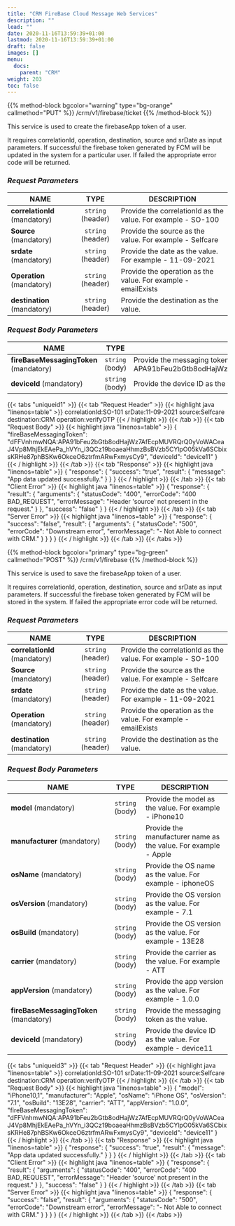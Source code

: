 ```yaml
---
title: "CRM FireBase Cloud Message Web Services"
description: ""
lead: ""
date: 2020-11-16T13:59:39+01:00
lastmod: 2020-11-16T13:59:39+01:00
draft: false
images: []
menu:
  docs:
    parent: "CRM"
weight: 203
toc: false
---
```


{{% method-block bgcolor="warning" type="bg-orange" callmethod="PUT" %}}
  /crm/v1/firebase/ticket
{{% /method-block %}}

This service is used to create the firebaseApp token of a user.

It requires correlationId, operation, destination, source and srDate as input parameters. If successful the firebase token generated by FCM will be updated in the system for a particular user. If failed the appropriate error code will be returned.

<section>

### *Request Parameters*
| NAME        | TYPE           | DESCRIPTION  |
| ------------- |:-------------:| ----- |
| **correlationId** (mandatory)    | ``string`` (header)      |   Provide the correlationId as the value. For example - SO-100 |
| **Source** (mandatory) | ``string`` (header)      |    Provide the source as the value. For example - Selfcare |
| **srdate** (mandatory) | ``string`` (header)      |    Provide the date as the value. For example - 11-09-2021 |
| **Operation** (mandatory) | ``string`` (header)      |    Provide the operation as the value. For example - emailExists |
| **destination** (mandatory) | ``string`` (header)      |    Provide the destination as the value. |

### *Request Body Parameters*
| NAME        | TYPE           | DESCRIPTION  |
| ------------- |:-------------:| ----- |
| **fireBaseMessagingToken** (mandatory) | ``string`` (body)      |    Provide the messaging token as the value. For example - APA91bFeu2bGtb8odHajWz7AfEcpMUVRQrQ0yVoWACeaJ4Vp8MhjEkEAePa_hVYn_i3QCz19boaeaHhmzBsBVzb5CYlpO05kVa6SCbixsKRHe87phBSKw6OkceO6ztrfmARwFxmysCy9 |
| **deviceId** (mandatory) | ``string`` (body)      |    Provide the device ID as the value. For example - device11 |

{{< tabs "uniqueid1" >}}
{{< tab "Request Header" >}}
{{< highlight java "linenos=table" >}}
correlationId:SO-101
srDate:11-09-2021
source:Selfcare
destination:CRM
operation:verifyOTP
{{< / highlight >}}
{{< /tab >}}
{{< tab "Request Body" >}}
{{< highlight java "linenos=table" >}}
{
    "fireBaseMessagingToken": "dFFVnhmwNQA:APA91bFeu2bGtb8odHajWz7AfEcpMUVRQrQ0yVoWACeaJ4Vp8MhjEkEAePa_hVYn_i3QCz19boaeaHhmzBsBVzb5CYlpO05kVa6SCbixsKRHe87phBSKw6OkceO6ztrfmARwFxmysCy9",
    "deviceId": "device11"
}
{{< / highlight >}}
{{< /tab >}}
{{< tab "Response" >}}
{{< highlight java "linenos=table" >}}
{
  "response": {
    "success": "true",
    "result": {
      "message": "App data updated successfully."
    }
  }
}
{{< / highlight >}}
{{< /tab >}}
{{< tab "Client Error" >}}
{{< highlight java "linenos=table" >}}
{
  "response": {
    "result": {
      "arguments": {
        "statusCode": "400",
        "errorCode": "400 BAD_REQUEST",
        "errorMessage": "Header 'source' not present in the request."
      }
    },
    "success": "false"
  }
}
{{< / highlight >}}
{{< /tab >}}
{{< tab "Server Error" >}}
{{< highlight java "linenos=table" >}}
{
  "response": {
    "success": "false",
    "result": {
      "arguments": {
        "statusCode": "500",
        "errorCode": "Downstream error",
        "errorMessage": "- Not Able to connect with CRM."
      }
    }
  }
}
{{< / highlight >}}
{{< /tab >}}
{{< /tabs >}}
</section>

{{% method-block bgcolor="primary" type="bg-green" callmethod="POST" %}}
  /crm/v1/firebase
{{% /method-block %}}

This service is used to save the firebaseApp token of a user.

It requires correlationId, operation, destination, source and srDate as input parameters. If successful the firebase token generated by FCM will be stored in the system. If failed the appropriate error code will be returned.

<section>

### *Request Parameters*
| NAME        | TYPE           | DESCRIPTION  |
| ------------- |:-------------:| ----- |
| **correlationId** (mandatory)    | ``string`` (header)      |   Provide the correlationId as the value. For example - SO-100 |
| **Source** (mandatory) | ``string`` (header)      |    Provide the source as the value. For example - Selfcare |
| **srdate** (mandatory) | ``string`` (header)      |    Provide the date as the value. For example - 11-09-2021 |
| **Operation** (mandatory) | ``string`` (header)      |    Provide the operation as the value. For example - emailExists |
| **destination** (mandatory) | ``string`` (header)      |    Provide the destination as the value. |

### *Request Body Parameters*
| NAME        | TYPE           | DESCRIPTION  |
| ------------- |:-------------:| ----- |
| **model** (mandatory)    | ``string`` (body)      |   Provide the model as the value. For example - iPhone10 |
| **manufacturer** (mandatory) | ``string`` (body)      |    Provide the manufacturer name as the value. For example - Apple |
| **osName** (mandatory) | ``string`` (body)      |    Provide the OS name as the value. For example - iphoneOS |
| **osVersion** (mandatory) | ``string`` (body)      |    Provide the OS version as the value. For example - 7.1 |
| **osBuild** (mandatory) | ``string`` (body)      |    Provide the OS version as the value. For example - 13E28 |
| **carrier** (mandatory) | ``string`` (body)      |    Provide the carrier as the value. For example - ATT |
| **appVersion** (mandatory) | ``string`` (body)      |    Provide the app version as the value. For example - 1.0.0 |
| **fireBaseMessagingToken** (mandatory) | ``string`` (body)      |    Provide the messaging token as the value.  |
| **deviceId** (mandatory) | ``string`` (body)      |    Provide the device ID as the value. For example - device11 |
{{< tabs "uniqueid3" >}}
{{< tab "Request Header" >}}
{{< highlight java "linenos=table" >}}
correlationId:SO-101
srDate:11-09-2021
source:Selfcare
destination:CRM
operation:verifyOTP
{{< / highlight >}}
{{< /tab >}}
{{< tab "Request Body" >}}
{{< highlight java "linenos=table" >}}
{
"model": "iPhone10,1",
"manufacturer": "Apple",
"osName": "iPhone OS",
"osVersion": "7.1",
"osBuild": "13E28",
"carrier": "ATT",
"appVersion": "1.0.0",
"fireBaseMessagingToken": "dFFVnhmwNQA:APA91bFeu2bGtb8odHajWz7AfEcpMUVRQrQ0yVoWACeaJ4Vp8MhjEkEAePa_hVYn_i3QCz19boaeaHhmzBsBVzb5CYlpO05kVa6SCbixsKRHe87phBSKw6OkceO6ztrfmARwFxmysCy9",
"deviceId": "device11"
}
{{< / highlight >}}
{{< /tab >}}
{{< tab "Response" >}}
{{< highlight java "linenos=table" >}}
{
  "response": {
    "success": "true",
    "result": {
      "message": "App data updated successfully."
    }
  }
}
{{< / highlight >}}
{{< /tab >}}
{{< tab "Client Error" >}}
{{< highlight java "linenos=table" >}}
{
  "response": {
    "result": {
      "arguments": {
        "statusCode": "400",
        "errorCode": "400 BAD_REQUEST",
        "errorMessage": "Header 'source' not present in the request."
      }
    },
    "success": "false"
  }
}
{{< / highlight >}}
{{< /tab >}}
{{< tab "Server Error" >}}
{{< highlight java "linenos=table" >}}
{
  "response": {
    "success": "false",
    "result": {
      "arguments": {
        "statusCode": "500",
        "errorCode": "Downstream error",
        "errorMessage": "- Not Able to connect with CRM."
      }
    }
  }
}
{{< / highlight >}}
{{< /tab >}}
{{< /tabs >}}

</section>

